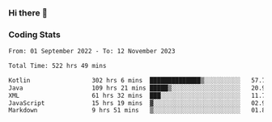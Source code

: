 ### Hi there 👋

<!--
**Girrafeec/girrafeec** is a ✨ _special_ ✨ repository because its `README.md` (this file) appears on your GitHub profile.

Here are some ideas to get you started:

- 🔭 I’m currently working on ...
- 🌱 I’m currently learning ...
- 👯 I’m looking to collaborate on ...
- 🤔 I’m looking for help with ...
- 💬 Ask me about ...
- 📫 How to reach me: ...
- 😄 Pronouns: ...
- ⚡ Fun fact: ...
-->

### Coding Stats
<!--START_SECTION:waka-->

```txt
From: 01 September 2022 - To: 12 November 2023

Total Time: 522 hrs 49 mins

Kotlin                 302 hrs 6 mins  ██████████████▒░░░░░░░░░░   57.78 %
Java                   109 hrs 21 mins █████▒░░░░░░░░░░░░░░░░░░░   20.92 %
XML                    61 hrs 32 mins  ███░░░░░░░░░░░░░░░░░░░░░░   11.77 %
JavaScript             15 hrs 19 mins  ▓░░░░░░░░░░░░░░░░░░░░░░░░   02.93 %
Markdown               9 hrs 51 mins   ▒░░░░░░░░░░░░░░░░░░░░░░░░   01.88 %
```

<!--END_SECTION:waka-->
